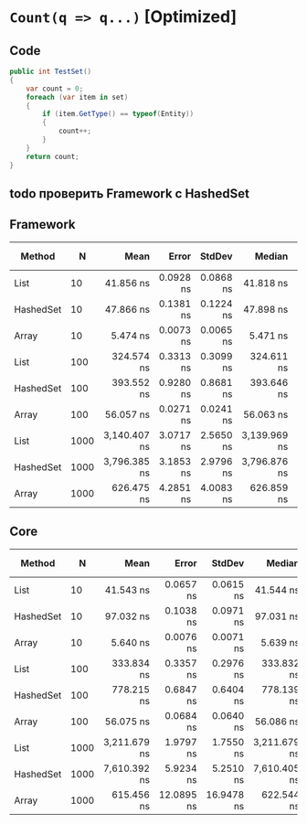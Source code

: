 # `Count(q => q...)` [Optimized]

## Code
```csharp
public int TestSet()
{
    var count = 0;
    foreach (var item in set)
    {
        if (item.GetType() == typeof(Entity))
        {
            count++;
        }
    }
    return count;
}
```

## todo проверить Framework с HashedSet

## Framework
|    Method |    N |         Mean |     Error |    StdDev |       Median |          Min |          Max | Gen 0 | Gen 1 | Gen 2 | Allocated |
|---------- |----- |-------------:|----------:|----------:|-------------:|-------------:|-------------:|------------:|------------:|------------:|--------------------:|
|      List |   10 |    41.856 ns | 0.0928 ns | 0.0868 ns |    41.818 ns |    41.765 ns |    42.052 ns |           - |           - |           - |                   - |
| HashedSet |   10 |    47.866 ns | 0.1381 ns | 0.1224 ns |    47.898 ns |    47.680 ns |    48.040 ns |           - |           - |           - |                   - |
|     Array |   10 |     5.474 ns | 0.0073 ns | 0.0065 ns |     5.471 ns |     5.467 ns |     5.487 ns |           - |           - |           - |                   - |
|      List |  100 |   324.574 ns | 0.3313 ns | 0.3099 ns |   324.611 ns |   323.958 ns |   325.059 ns |           - |           - |           - |                   - |
| HashedSet |  100 |   393.552 ns | 0.9280 ns | 0.8681 ns |   393.646 ns |   392.020 ns |   394.862 ns |           - |           - |           - |                   - |
|     Array |  100 |    56.057 ns | 0.0271 ns | 0.0241 ns |    56.063 ns |    56.010 ns |    56.100 ns |           - |           - |           - |                   - |
|      List | 1000 | 3,140.407 ns | 3.0717 ns | 2.5650 ns | 3,139.969 ns | 3,136.878 ns | 3,146.345 ns |           - |           - |           - |                   - |
| HashedSet | 1000 | 3,796.385 ns | 3.1853 ns | 2.9796 ns | 3,796.876 ns | 3,791.375 ns | 3,801.460 ns |           - |           - |           - |                   - |
|     Array | 1000 |   626.475 ns | 4.2851 ns | 4.0083 ns |   626.859 ns |   620.029 ns |   632.376 ns |           - |           - |           - |                   - |


## Core
|    Method |    N |         Mean |      Error |     StdDev |       Median |          Min |          Max |  Gen 0 | Gen 1 | Gen 2 | Allocated |
|---------- |----- |-------------:|-----------:|-----------:|-------------:|-------------:|-------------:|-------:|------:|------:|----------:|
|      List |   10 |    41.543 ns |  0.0657 ns |  0.0615 ns |    41.544 ns |    41.442 ns |    41.667 ns |      - |     - |     - |         - |
| HashedSet |   10 |    97.032 ns |  0.1038 ns |  0.0971 ns |    97.031 ns |    96.832 ns |    97.191 ns | 0.0085 |     - |     - |      40 B |
|     Array |   10 |     5.640 ns |  0.0076 ns |  0.0071 ns |     5.639 ns |     5.626 ns |     5.653 ns |      - |     - |     - |         - |
|      List |  100 |   333.834 ns |  0.3357 ns |  0.2976 ns |   333.832 ns |   333.312 ns |   334.234 ns |      - |     - |     - |         - |
| HashedSet |  100 |   778.215 ns |  0.6847 ns |  0.6404 ns |   778.139 ns |   777.314 ns |   779.151 ns | 0.0076 |     - |     - |      40 B |
|     Array |  100 |    56.075 ns |  0.0684 ns |  0.0640 ns |    56.086 ns |    55.997 ns |    56.240 ns |      - |     - |     - |         - |
|      List | 1000 | 3,211.679 ns |  1.9797 ns |  1.7550 ns | 3,211.679 ns | 3,208.768 ns | 3,214.904 ns |      - |     - |     - |         - |
| HashedSet | 1000 | 7,610.392 ns |  5.9234 ns |  5.2510 ns | 7,610.405 ns | 7,603.322 ns | 7,617.772 ns | 0.0076 |     - |     - |      40 B |
|     Array | 1000 |   615.456 ns | 12.0895 ns | 16.9478 ns |   622.544 ns |   583.950 ns |   636.772 ns |      - |     - |     - |         - |
